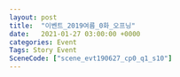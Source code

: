 ```yaml
---
layout: post
title:  "이벤트_2019여름_0화_오프닝"
date:   2021-01-27 03:00:00 +0000
categories: Event
Tags: Story Event
SceneCode: ["scene_evt190627_cp0_q1_s10"]
---
```

